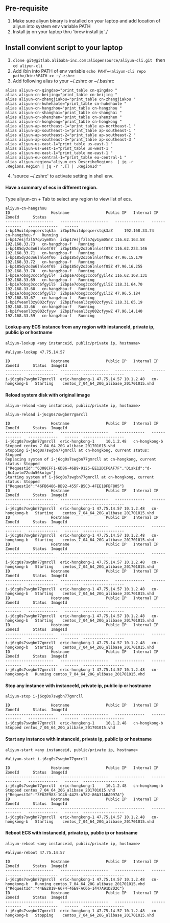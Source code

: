 ## Pre-requisite

1. Make sure aliyun binary is installed on your laptop and add location of aliyun into system env variable PATH
2. Install jq on your laptop thru 'brew install jq`./


## Install convient script to your laptop

1. `clone git@gitlab.alibaba-inc.com:aliopensource/aliyun-cli.git ` then `cd aliyun-cli`
2. Add <aliyun-cli repo path>/bin into PATH of env variable `echo PAHT=<aliyun-cli repo path>/bin:%PATH >> ~/.zshrc`
3. Add following alias to your ~/.zshrc or ~/.bashrc

```
alias aliyun-cn-qingdao="print_table cn-qingdao "
alias aliyun-cn-beijing="print_table cn-beijing "
alias aliyun-cn-zhangjiakou="print_table cn-zhangjiakou "
alias aliyun-cn-huhehaote="print_table cn-huhehaote "
alias aliyun-cn-hangzhou="print_table cn-hangzhou "
alias aliyun-cn-shanghai="print_table cn-shanghai "
alias aliyun-cn-shenzhen="print_table cn-shenzhen "
alias aliyun-cn-hongkong="print_table cn-hongkong "
alias aliyun-ap-northeast-1="print_table ap-northeast-1 "
alias aliyun-ap-southeast-1="print_table ap-southeast-1 "
alias aliyun-ap-southeast-2="print_table ap-southeast-2 "
alias aliyun-ap-southeast-3="print_table ap-southeast-3 "
alias aliyun-us-east-1="print_table us-east-1 "
alias aliyun-us-west-1="print_table us-west-1 "
alias aliyun-me-east-1="print_table me-east-1 "
alias aliyun-eu-central-1="print_table eu-central-1 "
alias aliyun-region="aliyun ecs DescribeRegions  | jq -r .Regions.Region | jq -r '.[] | .RegionId'"
```

4. 'source ~/.zshrc' to activate setting in shell env.

#### Have a summary of ecs in different region. 

Type aliyun-cn + Tab to select any region to view list of ecs.

```
aliyun-cn-hangzhou
ID                	Hostname            	Public IP	Internal IP	ZoneId	    Status
---------------------	---------------------	-------------	-------------	-------------	------
i-bp19uitdpeqcerstqk3a	iZbp19uitdpeqcerstqk3aZ		192.168.33.74	cn-hangzhou-f	Running
i-bp17esjfzl57qv1ym05n	iZbp17esjfzl57qv1ym05nZ	116.62.163.58	192.168.33.73	cn-hangzhou-f	Running
i-bp185dy2o3o6lnlo4f07	iZbp185dy2o3o6lnlo4f07Z	116.62.223.146	192.168.33.71	cn-hangzhou-f	Running
i-bp185dy2o3o6lnlo4f06	iZbp185dy2o3o6lnlo4f06Z	47.96.15.179	192.168.33.72	cn-hangzhou-f	Running
i-bp185dy2o3o6lnlo4f05	iZbp185dy2o3o6lnlo4f05Z	47.96.16.255	192.168.33.70	cn-hangzhou-f	Running
i-bp1e7obsg3ccc6fgyil4	iZbp1e7obsg3ccc6fgyil4Z	116.62.168.131	192.168.33.69	cn-hangzhou-f	Running
i-bp1e7obsg3ccc6fgyil5	iZbp1e7obsg3ccc6fgyil5Z	118.31.64.70	192.168.33.68	cn-hangzhou-f	Running
i-bp1e7obsg3ccc6fgyil3	iZbp1e7obsg3ccc6fgyil3Z	47.96.5.184	192.168.33.67	cn-hangzhou-f	Running
i-bp1fveanl3zy002cfyyv	iZbp1fveanl3zy002cfyyvZ	118.31.65.19	192.168.33.66	cn-hangzhou-f	Running
i-bp1fveanl3zy002cfyyw	iZbp1fveanl3zy002cfyywZ	47.96.14.140	192.168.33.59	cn-hangzhou-f	Running
```


#### Lookup any ECS instance from any region with instanceId, private ip, public ip or hostname

`aliyun-lookup <any instanceid, public/private ip, hostname>`


```
#aliyun-lookup 47.75.14.57

ID                	Hostname            	Public IP	Internal IP	ZoneId	    Status	ImageId
---------------------	---------------------	-------------	-------------	-------------	------	------------------
i-j6cg0s7swgbn77gmrcll	eric-hongkong-1	47.75.14.57	10.1.2.48	cn-hongkong-b	Starting	centos_7_04_64_20G_alibase_201701015.vhd
```

#### Reload system disk with original image

`aliyun-reload <any instanceid, public/private ip, hostname>`


```
aliyun-reload i-j6cg0s7swgbn77gmrcll

ID                	Hostname            	Public IP	Internal IP	ZoneId	    Status	ImageId
---------------------	---------------------	-------------	-------------	-------------	------	------------------
i-j6cg0s7swgbn77gmrcll	eric-hongkong-1		10.1.2.48	cn-hongkong-b	Stopped	centos_7_04_64_20G_alibase_201701015.vhd
Stopping i-j6cg0s7swgbn77gmrcll at cn-hongkong, current status: Stopped
Replacing system of i-j6cg0s7swgbn77gmrcll at cn-hongkong, current status: Stopped
{"RequestId":"6308CFF1-6DB6-46B9-9125-EE12DCF0AF7F","DiskId":"d-j6c4pvlm72odu56kolgx"}
Starting system of i-j6cg0s7swgbn77gmrcll at cn-hongkong, current status: Stopped
{"RequestId":"46FB6486-DB92-455F-B5C3-4FEE18FBF805"}
ID                	Hostname            	Public IP	Internal IP	ZoneId	    Status	ImageId
---------------------	---------------------	-------------	-------------	-------------	------	------------------
i-j6cg0s7swgbn77gmrcll	eric-hongkong-1	47.75.14.57	10.1.2.48	cn-hongkong-b	Starting	centos_7_04_64_20G_alibase_201701015.vhd
ID                	Hostname            	Public IP	Internal IP	ZoneId	    Status	ImageId
---------------------	---------------------	-------------	-------------	-------------	------	------------------
i-j6cg0s7swgbn77gmrcll	eric-hongkong-1	47.75.14.57	10.1.2.48	cn-hongkong-b	Starting	centos_7_04_64_20G_alibase_201701015.vhd
ID                	Hostname            	Public IP	Internal IP	ZoneId	    Status	ImageId
---------------------	---------------------	-------------	-------------	-------------	------	------------------
i-j6cg0s7swgbn77gmrcll	eric-hongkong-1	47.75.14.57	10.1.2.48	cn-hongkong-b	Starting	centos_7_04_64_20G_alibase_201701015.vhd
ID                	Hostname            	Public IP	Internal IP	ZoneId	    Status	ImageId
---------------------	---------------------	-------------	-------------	-------------	------	------------------
i-j6cg0s7swgbn77gmrcll	eric-hongkong-1	47.75.14.57	10.1.2.48	cn-hongkong-b	Starting	centos_7_04_64_20G_alibase_201701015.vhd
ID                	Hostname            	Public IP	Internal IP	ZoneId	    Status	ImageId
---------------------	---------------------	-------------	-------------	-------------	------	------------------
i-j6cg0s7swgbn77gmrcll	eric-hongkong-1	47.75.14.57	10.1.2.48	cn-hongkong-b	Starting	centos_7_04_64_20G_alibase_201701015.vhd
ID                	Hostname            	Public IP	Internal IP	ZoneId	    Status	ImageId
---------------------	---------------------	-------------	-------------	-------------	------	------------------
i-j6cg0s7swgbn77gmrcll	eric-hongkong-1	47.75.14.57	10.1.2.48	cn-hongkong-b	Starting	centos_7_04_64_20G_alibase_201701015.vhd
ID                	Hostname            	Public IP	Internal IP	ZoneId	    Status	ImageId
---------------------	---------------------	-------------	-------------	-------------	------	------------------
i-j6cg0s7swgbn77gmrcll	eric-hongkong-1	47.75.14.57	10.1.2.48	cn-hongkong-b	Running	centos_7_04_64_20G_alibase_201701015.vhd
```

#### Stop any instance with instanceId, private ip, public ip or hostname

`aliyun-stop i-j6cg0s7swgbn77gmrcll`

```
ID                	Hostname            	Public IP	Internal IP	ZoneId	    Status	ImageId
---------------------	---------------------	-------------	-------------	-------------	------	------------------
i-j6cg0s7swgbn77gmrcll	eric-hongkong-1		10.1.2.48	cn-hongkong-b	Stopped	centos_7_04_64_20G_alibase_201701015.vhd
```

#### Start any instance with instanceId, private ip, public ip or hostname

`aliyun-start <any instanceid, public/private ip, hostname>`

```
#aliyun-start i-j6cg0s7swgbn77gmrcll

ID                	Hostname            	Public IP	Internal IP	ZoneId	    Status	ImageId
---------------------	---------------------	-------------	-------------	-------------	------	------------------
i-j6cg0s7swgbn77gmrcll	eric-hongkong-1		10.1.2.48	cn-hongkong-b	Stopped	centos_7_04_64_20G_alibase_201701015.vhd
{"RequestId":"3F62E983-1C46-4425-A782-86A31ABA997A"}
ID                	Hostname            	Public IP	Internal IP	ZoneId	    Status	ImageId
---------------------	---------------------	-------------	-------------	-------------	------	------------------
i-j6cg0s7swgbn77gmrcll	eric-hongkong-1	47.75.14.57	10.1.2.48	cn-hongkong-b	Starting	centos_7_04_64_20G_alibase_201701015.vhd
```

#### Reboot ECS with instanceId, private ip, public ip or hostname

`aliyun-reboot <any instanceid, public/private ip, hostname>`

```
#aliyun-reboot 47.75.14.57

ID                	Hostname            	Public IP	Internal IP	ZoneId	    Status	ImageId
---------------------	---------------------	-------------	-------------	-------------	------	------------------
i-j6cg0s7swgbn77gmrcll	eric-hongkong-1	47.75.14.57	10.1.2.48	cn-hongkong-b	Running	centos_7_04_64_20G_alibase_201701015.vhd
{"RequestId":"44EE2819-66F4-46E9-AC66-1447A91D2D2C"}
ID                	Hostname            	Public IP	Internal IP	ZoneId	    Status	ImageId
---------------------	---------------------	-------------	-------------	-------------	------	------------------
i-j6cg0s7swgbn77gmrcll	eric-hongkong-1	47.75.14.57	10.1.2.48	cn-hongkong-b	Stopping	centos_7_04_64_20G_alibase_201701015.vhd

```



